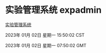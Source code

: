 # 实验管理系统 expadmin
[实验管理系统](http://59.174.10.12:56808/expadmin-782313d2-e1b1-4ea7-932e-3a55e6a1a4d0/)

2023年 01月 02日 星期一 15:50:02 CST

2023年 01月 02日 星期一 07:50:02 GMT
